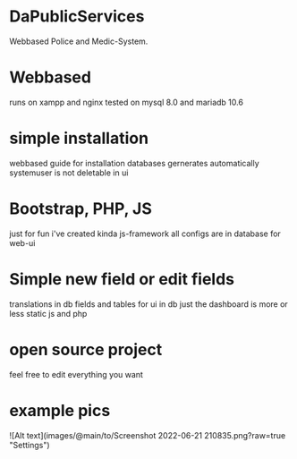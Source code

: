 # DaPublicServices
Webbased Police and Medic-System.

# Webbased
runs on xampp and nginx
tested on mysql 8.0 and mariadb 10.6

# simple installation
webbased guide for installation
databases gernerates automatically
systemuser is not deletable in ui

# Bootstrap, PHP, JS
just for fun i've created kinda js-framework
all configs are in database for web-ui

# Simple new field or edit fields
translations in db
fields and tables for ui in db
just the dashboard is more or less static js and php

# open source project
feel free to edit everything you want

# example pics 
![Alt text](images/@main/to/Screenshot 2022-06-21 210835.png?raw=true "Settings")
